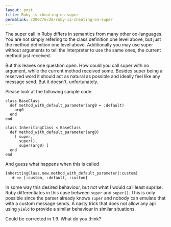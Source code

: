 ```yaml
---
layout: post
title: Ruby is cheating on super
permalink: /2007/6/28/ruby-is-cheating-on-super
---
```

The super call in Ruby differs in semantics from many other oo-languages. You
are not simply refering to the class definition one level above, but just the
method definition one level above. Additionally you may use super without
arguments to tell the interpreter to use the same ones, the current method just
received.

But this leaves one question open. How could you call super with no argument,
while the current method received some. Besides super being a reserved word it
  should act as natural as possible and ideally feel like any message send. But
  it doesn't, unfortunately.

Please look at the following sample code.

    class BaseClass
      def method_with_default_parameter(arg0 = :default)
        arg0
      end
    end

    class InheritingClass < BaseClass
      def method_with_default_parameter(arg0)
        [ super,
          super(),
          super(arg0) ]
      end
    end

And guess what happens when this is called

    InheritingClass.new.method_with_default_parameter(:custom)
       # => [:custom, :default, :custom]

In some way this desired behaviour, but not what I would call least suprise.
Ruby differentiates in this case between `super` and `super()`. This is only
possible since the parser already knows `super` and nobody can emulate that with
a custom message sends. A nasty trick that does not allow any api using `yield`
to provide a similar behaviour in similar situations.

Could be corrected in 1.9. What do you think?
